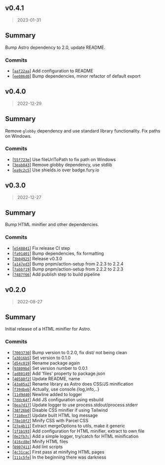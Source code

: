 ## v0.4.1

> 2023-01-31

## Summary

Bump Astro dependency to 2.0, update README.

### Commits

- [[`aaf22aa`](https://github.com/sondr3/astro-html-minifier)] Add configuration to README
- [[`ee086d0`](https://github.com/sondr3/astro-html-minifier)] Bump dependencies, minor refactor of default export

## v0.4.0

> 2022-12-29

## Summary

Remove `globby` dependency and use standard library functionality. Fix paths on Windows.

### Commits

- [[`55f723e`](https://github.com/sondr3/astro-html-minifier)] Use fileUrlToPath to fix path on Windows
- [[`3eab843`](https://github.com/sondr3/astro-html-minifier)] Remove globby dependency, use stdlib
- [[`ea9c2c5`](https://github.com/sondr3/astro-html-minifier)] Use shields.io over badge.fury.io

## v0.3.0

> 2022-12-27

## Summary

Bump HTML minifier and other dependencies.

### Commits

- [[`e548841`](https://github.com/sondr3/astro-html-minifier)] Fix release CI step
- [[`fa91401`](https://github.com/sondr3/astro-html-minifier)] Bump dependencies, fix formatting
- [[`3b04925`](https://github.com/sondr3/astro-html-minifier)] Release v0.3.0
- [[`a147ed3`](https://github.com/sondr3/astro-html-minifier)] Bump pnpm/action-setup from 2.2.3 to 2.2.4
- [[`7abb719`](https://github.com/sondr3/astro-html-minifier)] Bump pnpm/action-setup from 2.2.2 to 2.2.3
- [[`7487f66`](https://github.com/sondr3/astro-html-minifier)] Add publish step to build pipeline

## v0.2.0

> 2022-08-27

## Summary

Initial release of a HTML minifier for Astro.

### Commits

- [[`7003730`](https://github.com/sondr3/astro-html-minifier)] Bump version to 0.2.0, fix dist/ not being clean
- [[`a3016b5`](https://github.com/sondr3/astro-html-minifier)] Set version to 0.1.0
- [[`d54c019`](https://github.com/sondr3/astro-html-minifier)] Rename package again
- [[`93809bd`](https://github.com/sondr3/astro-html-minifier)] Set version number to 0.0.1
- [[`ad80149`](https://github.com/sondr3/astro-html-minifier)] Add 'files' property to package.json
- [[`40580f2`](https://github.com/sondr3/astro-html-minifier)] Update README, name
- [[`43a85a2`](https://github.com/sondr3/astro-html-minifier)] Rename library as Astro does CSS/JS minification
- [[`f394beb`](https://github.com/sondr3/astro-html-minifier)] Actually, use console.{log,info,..}
- [[`11d9d40`](https://github.com/sondr3/astro-html-minifier)] Newline added to logger
- [[`7ddc64f`](https://github.com/sondr3/astro-html-minifier)] Add JS configuration using esbuild
- [[`0ea7d17`](https://github.com/sondr3/astro-html-minifier)] Update logger to use process.stdout/process.stderr
- [[`38f26b0`](https://github.com/sondr3/astro-html-minifier)] Disable CSS minifier if using Tailwind
- [[`71b8ee7`](https://github.com/sondr3/astro-html-minifier)] Update built HTML log message
- [[`78e10f2`](https://github.com/sondr3/astro-html-minifier)] Minify CSS with Parcel CSS
- [[`27e4b11`](https://github.com/sondr3/astro-html-minifier)] Extract mergeOptions to utils, make it generic
- [[`1f1b193`](https://github.com/sondr3/astro-html-minifier)] Add configuration for HTML minifier, extract to own file
- [[`0e2fb7c`](https://github.com/sondr3/astro-html-minifier)] Add a simple logger, try/catch for HTML minification
- [[`416cd8e`](https://github.com/sondr3/astro-html-minifier)] Minify HTML files
- [[`8907411`](https://github.com/sondr3/astro-html-minifier)] Add lint scripts
- [[`4c31cac`](https://github.com/sondr3/astro-html-minifier)] First pass at minifying HTML pages
- [[`111c5fe`](https://github.com/sondr3/astro-html-minifier)] In the beginning there was darkness
